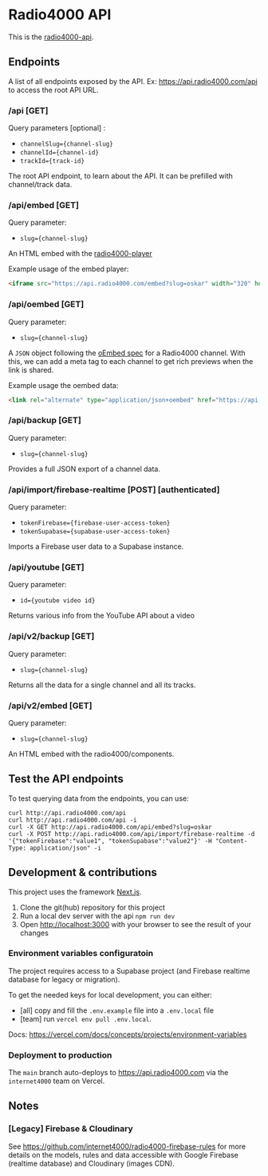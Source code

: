 # Radio4000 API
This is the [radio4000-api](https://github.com/radio4000/api).

## Endpoints
A list of all endpoints exposed by the API.
Ex: https://api.radio4000.com/api to access the root API URL.

### /api [GET]
Query parameters [optional] :
- `channelSlug={channel-slug}`
- `channelId={channel-id}`
- `trackId={track-id}`

The root API endpoint, to learn about the API.
It can be prefilled with channel/track data.

### /api/embed [GET]
Query parameter:
- `slug={channel-slug}`

An HTML embed with the [radio4000-player](https://github.com/internet4000/radio4000-player)

Example usage of the embed player:
```html
<iframe src="https://api.radio4000.com/embed?slug=oskar" width="320" height="500" frameborder="0"></iframe>
```

### /api/oembed [GET]
Query parameter:
- `slug={channel-slug}`

A `JSON` object following the [oEmbed spec](http://oembed.com/) for a Radio4000 channel.
With this, we can add a meta tag to each channel to get rich previews when the link is shared.

Example usage the oembed data:
```html
<link rel="alternate" type="application/json+oembed" href="https://api.radio4000.com/oembed?slug=oksar" title="oskar">
```

### /api/backup [GET]
Query parameter:
- `slug={channel-slug}`

Provides a full JSON export of a channel data.

### /api/import/firebase-realtime [POST] [authenticated]
Query parameter:
- `tokenFirebase={firebase-user-access-token}`
- `tokenSupabase={supabase-user-access-token}`

Imports a Firebase user data to a Supabase instance.

### /api/youtube [GET]
Query parameter:
- `id={youtube video id}`
	
Returns various info from the YouTube API about a video

### /api/v2/backup [GET]
Query parameter:
- `slug={channel-slug}`

Returns all the data for a single channel and all its tracks.

### /api/v2/embed [GET]
Query parameter:
- `slug={channel-slug}`

An HTML embed with the radio4000/components.

## Test the API endpoints
To test querying data from the endpoints, you can use:
```
curl http://api.radio4000.com/api
curl http://api.radio4000.com/api -i
curl -X GET http://api.radio4000.com/api/embed?slug=oskar
curl -X POST http://api.radio4000.com/api/import/firebase-realtime -d '{"tokenFirebase":"value1", "tokenSupabase":"value2"}' -H "Content-Type: application/json" -i
```

## Development & contributions
This project uses the framework [Next.js](https://nextjs.org/).

1. Clone the git(hub) repository for this project
2. Run a local dev server with the api `npm run dev`
3. Open [http://localhost:3000](http://localhost:3000) with your browser to see the result of your changes

### Environment variables configuratoin
The project requires access to a Supabase project (and Firebase realtime database for legacy or migration).

To get the needed keys for local development, you can either:
- [all] copy and fill the `.env.example` file into a `.env.local` file
- [team] run `vercel env pull .env.local`.

Docs: https://vercel.com/docs/concepts/projects/environment-variables

### Deployment to production

The `main` branch auto-deploys to https://api.radio4000.com  via the `internet4000` team on Vercel.

## Notes

### [Legacy] Firebase & Cloudinary
See https://github.com/internet4000/radio4000-firebase-rules for more details on the models, rules and data accessible with Google Firebase (realtime database) and Cloudinary (images CDN).

